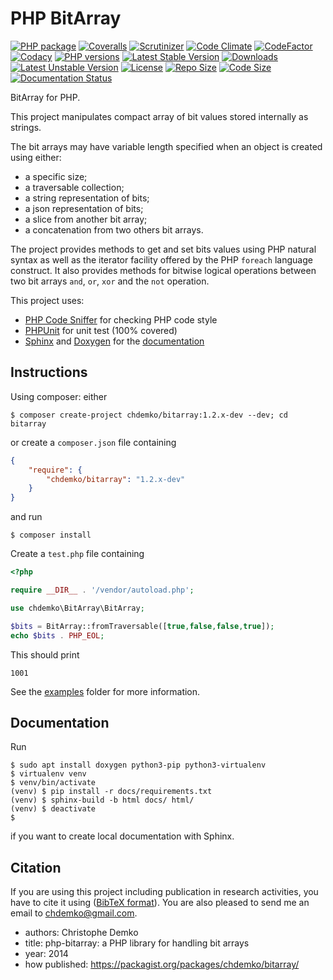 PHP BitArray
============

[![PHP package](https://github.com/chdemko/php-bitarray/workflows/PHP%20Composer/badge.svg?branch=develop)](https://github.com/chdemko/php-bitarray/actions/workflows/php.yml)
[![Coveralls](https://img.shields.io/coveralls/chdemko/php-bitarray.svg?logo=Codecov&logoColor=white)](https://coveralls.io/r/chdemko/php-bitarray?branch=develop)
[![Scrutinizer](https://img.shields.io/scrutinizer/g/chdemko/php-bitarray/develop.svg?logo=scrutinizer)](https://scrutinizer-ci.com/g/chdemko/php-bitarray/?branch=develop)
[![Code Climate](https://codeclimate.com/github/chdemko/php-bitarray/badges/gpa.svg)](https://codeclimate.com/github/chdemko/php-bitarray/)
[![CodeFactor](https://img.shields.io/codefactor/grade/github/chdemko/php-bitarray/develop.svg?logo=codefactor)](https://www.codefactor.io/repository/github/chdemko/php-bitarray)
[![Codacy](https://img.shields.io/codacy/grade/4f8e197cf7654a8fa33c5ffe6b55b050.svg?logo=codacy)](https://app.codacy.com/gh/chdemko/php-bitarray/dashboard)
[![PHP versions](https://img.shields.io/packagist/dependency-v/chdemko/bitarray/php)](https://packagist.org/packages/chdemko/bitarray)
[![Latest Stable Version](https://img.shields.io/packagist/v/chdemko/bitarray.svg)](https://packagist.org/packages/chdemko/bitarray)
[![Downloads](https://img.shields.io/packagist/dt/chdemko/bitarray.svg)](https://packagist.org/packages/chdemko/bitarray)
[![Latest Unstable Version](https://poser.pugx.org/chdemko/bitarray/v/unstable.svg)](https://packagist.org/packages/chdemko/bitarray)
[![License](https://img.shields.io/github/license/chdemko/php-bitarray.svg)](https://raw.githubusercontent.com/chdemko/php-bitarray/develop/LICENSE)
[![Repo Size](https://img.shields.io/github/repo-size/chdemko/php-bitarray.svg)](http://php-bitarray.readthedocs.io/en/latest/)
[![Code Size](https://img.shields.io/github/languages/code-size/chdemko/php-bitarray.svg)](http://php-bitarray.readthedocs.io/en/latest/)
[![Documentation Status](https://img.shields.io/readthedocs/php-bitarray.svg)](http://php-bitarray.readthedocs.io/en/latest/?badge=latest)

BitArray for PHP.

This project manipulates compact array of bit values stored internally as strings.

The bit arrays may have variable length specified when an object is created using either:

* a specific size;
* a traversable collection;
* a string representation of bits;
* a json representation of bits;
* a slice from another bit array;
* a concatenation from two others bit arrays.

The project provides methods to get and set bits values using PHP natural syntax as well as the iterator facility offered by the PHP `foreach` language construct.
It also provides methods for bitwise logical operations between two bit arrays `and`, `or`, `xor` and the `not` operation.

This project uses:

* [PHP Code Sniffer](https://github.com/squizlabs/php_codesniffer) for checking PHP code style
* [PHPUnit](http://phpunit.de/) for unit test (100% covered)
* [Sphinx](https://www.sphinx-doc.org/) and [Doxygen](https://www.doxygen.nl/) for the
  [documentation](http://php-sorted-collections.readthedocs.io/en/latest/?badge=latest)


Instructions
------------

Using composer: either

~~~shell
$ composer create-project chdemko/bitarray:1.2.x-dev --dev; cd bitarray
~~~

or create a `composer.json` file containing

~~~json
{
    "require": {
        "chdemko/bitarray": "1.2.x-dev"
    }
}
~~~

and run

~~~shell
$ composer install
~~~

Create a `test.php` file containing

~~~php
<?php

require __DIR__ . '/vendor/autoload.php';

use chdemko\BitArray\BitArray;

$bits = BitArray::fromTraversable([true,false,false,true]);
echo $bits . PHP_EOL;
~~~

This should print

~~~console
1001
~~~

See the [examples](https://github.com/chdemko/php-bitarray/tree/master/examples) folder for more information.

Documentation
-------------

Run

~~~shell
$ sudo apt install doxygen python3-pip python3-virtualenv
$ virtualenv venv
$ venv/bin/activate
(venv) $ pip install -r docs/requirements.txt
(venv) $ sphinx-build -b html docs/ html/
(venv) $ deactivate
$
~~~

if you want to create local documentation with Sphinx.

Citation
--------

If you are using this project including publication in research activities, you have to cite it using ([BibTeX format](https://raw.github.com/chdemko/php-bitarray/develop/cite.bib)). You are also pleased to send me an email to chdemko@gmail.com.
* authors: Christophe Demko
* title: php-bitarray: a PHP library for handling bit arrays
* year: 2014
* how published: https://packagist.org/packages/chdemko/bitarray/

